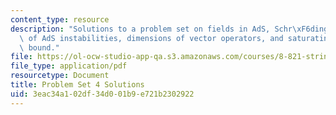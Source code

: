 ```yaml
---
content_type: resource
description: "Solutions to a problem set on fields in AdS, Schr\xF6dinger description\
  \ of AdS instabilities, dimensions of vector operators, and saturating the unitarity\
  \ bound."
file: https://ol-ocw-studio-app-qa.s3.amazonaws.com/courses/8-821-string-theory-fall-2008/3eac34a102df34d001b9e721b2302922_soln04.pdf
file_type: application/pdf
resourcetype: Document
title: Problem Set 4 Solutions
uid: 3eac34a1-02df-34d0-01b9-e721b2302922
---
```

